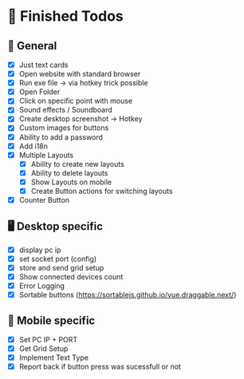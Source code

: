 # 🥳 Finished Todos

## 📄 General
- [x] Just text cards
- [x] Open website with standard browser
- [x] Run exe file -> via hotkey trick possible
- [x] Open Folder
- [x] Click on specific point with mouse
- [x] Sound effects / Soundboard
- [x] Create desktop screenshot -> Hotkey
- [x] Custom images for buttons
- [x] Ability to add a password
- [x] Add i18n
- [x] Multiple Layouts
  - [x] Ability to create new layouts
  - [x] Ability to delete layouts
  - [x] Show Layouts on mobile
  - [x] Create Button actions for switching layouts
- [x] Counter Button

## 🖥️ Desktop specific
- [x] display pc ip
- [x] set socket port (config)
- [x] store and send grid setup
- [x] Show connected devices count
- [x] Error Logging
- [x] Sortable buttons (https://sortablejs.github.io/vue.draggable.next/)

## 📱 Mobile specific
- [x] Set PC IP + PORT
- [x] Get Grid Setup
- [x] Implement Text Type
- [x] Report back if button press was sucessfull or not